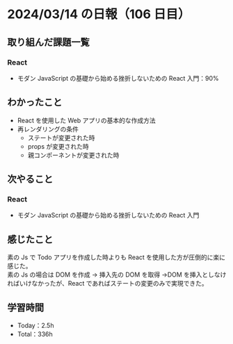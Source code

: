 # 2024/03/14 の日報（106 日目）

## 取り組んだ課題一覧

### React

- モダン JavaScript の基礎から始める挫折しないための React 入門：90%

## わかったこと

- React を使用した Web アプリの基本的な作成方法
- 再レンダリングの条件
  - ステートが変更された時
  - props が変更された時
  - 親コンポーネントが変更された時

## 次やること

### React

- モダン JavaScript の基礎から始める挫折しないための React 入門

## 感じたこと

素の Js で Todo アプリを作成した時よりも React を使用した方が圧倒的に楽に感じた。<br>
素の Js の場合は DOM を作成 → 挿入先の DOM を取得 →DOM を挿入としなければいけなかったが、React であればステートの変更のみで実現できた。

## 学習時間

- Today：2.5h
- Total：336h
